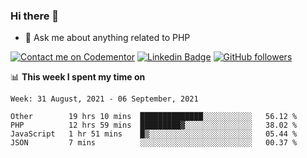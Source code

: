 ### Hi there 👋

<!--
**mustafaculban/mustafaculban** is a ✨ _special_ ✨ repository because its `README.md` (this file) appears on your GitHub profile.

Here are some ideas to get you started:

- 🌱 I’m currently learning ...
- 👯 I’m looking to collaborate on ...
- 🤔 I’m looking for help with ...
- 📫 How to reach me: ...
- 😄 Pronouns: ...
- ⚡ Fun fact: ...

-->
- 💬 Ask me about anything related to PHP

[![Contact me on Codementor](https://www.codementor.io/m-badges/karamusluk/book-session.svg)](https://www.codementor.io/@karamusluk?refer=badge)
[![Linkedin Badge](https://img.shields.io/badge/-Mustafa%20Culban-blue?style=social&logo=Linkedin&logoColor=blue&link=https://www.linkedin.com/in/mustafaculban/)](https://www.linkedin.com/in/mustafaculban/) 
[![GitHub followers](https://img.shields.io/github/followers/karamusluk?label=Follow&style=social)](https://github.com/karamusluk/?tab=follow)


📊 **This week I spent my time on**
<!--START_SECTION:waka-->
```text
Week: 31 August, 2021 - 06 September, 2021

Other        19 hrs 10 mins  ██████████████░░░░░░░░░░░   56.12 % 
PHP          12 hrs 59 mins  █████████▓░░░░░░░░░░░░░░░   38.02 % 
JavaScript   1 hr 51 mins    █▒░░░░░░░░░░░░░░░░░░░░░░░   05.44 % 
JSON         7 mins          ░░░░░░░░░░░░░░░░░░░░░░░░░   00.37 % 
```
<!--END_SECTION:waka-->

